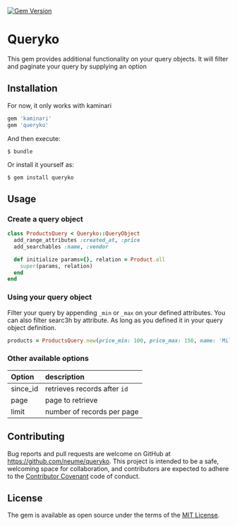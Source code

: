 [![Gem Version](https://badge.fury.io/rb/queryko.svg)](https://badge.fury.io/rb/queryko)
# Queryko
This gem provides additional functionality on your query objects. It will filter and paginate your query by supplying an option

## Installation
For now, it only works with kaminari
```ruby
gem 'kaminari'
gem 'queryko'
```

And then execute:

    $ bundle

Or install it yourself as:

    $ gem install queryko

## Usage
### Create a query object
``` ruby
class ProductsQuery < Queryko::QueryObject
  add_range_attributes :created_at, :price
  add_searchables :name, :vendor

  def initialize params={}, relation = Product.all
    super(params, relation)
  end
end
```

### Using your query object
Filter your query by appending `_min` or `_max` on your defined attributes. You can also filter searc3h by attribute.
As long as you defined it in your query object definition.
``` ruby
products = ProductsQuery.new(price_min: 100, price_max: 150, name: 'Milk').call
```
### Other available options
| Option   | description                  |
|:---------|:-----------------------------|
| since_id | retrieves records after `id` |
| page     | page to retrieve             |
| limit    | number of records per page   |

## Contributing

Bug reports and pull requests are welcome on GitHub at https://github.com/neume/queryko. This project is intended to be a safe, welcoming space for collaboration, and contributors are expected to adhere to the [Contributor Covenant](http://contributor-covenant.org) code of conduct.


## License

The gem is available as open source under the terms of the [MIT License](http://opensource.org/licenses/MIT).
